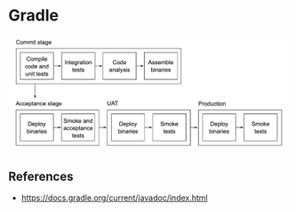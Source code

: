 # Gradle

<p float="left">
  <img src="stages.png" width=700 />
</p>

## References
* https://docs.gradle.org/current/javadoc/index.html

